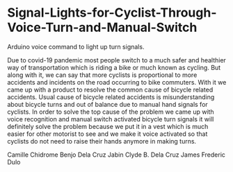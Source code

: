 # Signal-Lights-for-Cyclist-Through-Voice-Turn-and-Manual-Switch
Arduino voice command to light up turn signals.


Due to covid-19 pandemic most people switch to a much safer and healthier way of transportation which is riding a bike or much known as cycling. But along with it, we can say that more cyclists is proportional to more accidents and incidents on the road occurring to bike commuters. With it we came up with a product to resolve the common cause of bicycle related accidents. Usual cause of bicycle related accidents is misunderstanding about bicycle turns and out of balance due to manual hand signals for cyclists. In order to solve the top cause of the problem we came up with voice recognition and manual switch activated bicycle turn signals it will definitely solve the problem because we put it in a vest which is much easier for other motorist to see and we make it voice activated so that cyclists do not need to raise their hands anymore in making turns.

Camille Chidrome
Benjo Dela Cruz
Jabin Clyde B. Dela Cruz
James Frederic Dulo

